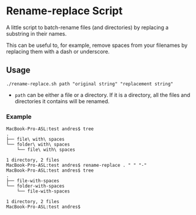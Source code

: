 # Rename-replace Script

A little script to batch-rename files (and directories) by replacing a substring in their names.

This can be useful to, for example, remove spaces from your filenames by replacing them with a dash or underscore.



## Usage

`./rename-replace.sh path "original string" "replacement string"`

* `path` can be either a file or a directory. If it is a directory, all the files and directories it contains will be renamed.



### Example

```
MacBook-Pro-ASL:test andres$ tree
.
├── file\ with\ spaces
└── folder\ with\ spaces
    └── file\ with\ spaces

1 directory, 2 files
MacBook-Pro-ASL:test andres$ rename-replace . " " "-"
MacBook-Pro-ASL:test andres$ tree
.
├── file-with-spaces
└── folder-with-spaces
    └── file-with-spaces

1 directory, 2 files
MacBook-Pro-ASL:test andres$ 
```
